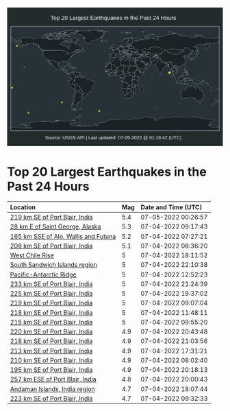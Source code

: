 ![Map](./map.png)

# Top 20 Largest Earthquakes in the Past 24 Hours

| Location | Mag | Date and Time (UTC) |
|:---|:---|:---|
| [219 km SE of Port Blair, India](https://earthquake.usgs.gov/earthquakes/eventpage/us6000hzwa) | 5.4 | 07-05-2022 00:26:57 |
| [28 km E of Saint George, Alaska](https://earthquake.usgs.gov/earthquakes/eventpage/us6000hzpv) | 5.3 | 07-04-2022 09:17:43 |
| [165 km SSE of Alo, Wallis and Futuna](https://earthquake.usgs.gov/earthquakes/eventpage/us6000hzpa) | 5.2 | 07-04-2022 07:27:21 |
| [208 km SE of Port Blair, India](https://earthquake.usgs.gov/earthquakes/eventpage/us6000hzpp) | 5.1 | 07-04-2022 08:36:20 |
| [West Chile Rise](https://earthquake.usgs.gov/earthquakes/eventpage/us6000hzu0) | 5 | 07-04-2022 18:11:52 |
| [South Sandwich Islands region](https://earthquake.usgs.gov/earthquakes/eventpage/us6000hzvi) | 5 | 07-04-2022 22:10:38 |
| [Pacific-Antarctic Ridge](https://earthquake.usgs.gov/earthquakes/eventpage/us6000hzr4) | 5 | 07-04-2022 12:52:23 |
| [233 km SE of Port Blair, India](https://earthquake.usgs.gov/earthquakes/eventpage/us6000hzv5) | 5 | 07-04-2022 21:24:39 |
| [225 km SE of Port Blair, India](https://earthquake.usgs.gov/earthquakes/eventpage/us6000hzue) | 5 | 07-04-2022 19:37:02 |
| [219 km SE of Port Blair, India](https://earthquake.usgs.gov/earthquakes/eventpage/us6000hzpu) | 5 | 07-04-2022 09:07:04 |
| [218 km SE of Port Blair, India](https://earthquake.usgs.gov/earthquakes/eventpage/us6000hzqu) | 5 | 07-04-2022 11:48:11 |
| [215 km SE of Port Blair, India](https://earthquake.usgs.gov/earthquakes/eventpage/us6000hzq5) | 5 | 07-04-2022 09:55:20 |
| [220 km SE of Port Blair, India](https://earthquake.usgs.gov/earthquakes/eventpage/us6000hzus) | 4.9 | 07-04-2022 20:43:48 |
| [218 km SE of Port Blair, India](https://earthquake.usgs.gov/earthquakes/eventpage/us6000hzuu) | 4.9 | 07-04-2022 21:03:56 |
| [213 km SE of Port Blair, India](https://earthquake.usgs.gov/earthquakes/eventpage/us6000hztp) | 4.9 | 07-04-2022 17:31:21 |
| [210 km SE of Port Blair, India](https://earthquake.usgs.gov/earthquakes/eventpage/us6000hzpi) | 4.9 | 07-04-2022 08:02:40 |
| [195 km SE of Port Blair, India](https://earthquake.usgs.gov/earthquakes/eventpage/us6000hzup) | 4.9 | 07-04-2022 20:18:13 |
| [257 km ESE of Port Blair, India](https://earthquake.usgs.gov/earthquakes/eventpage/us6000hzuk) | 4.8 | 07-04-2022 20:00:43 |
| [Andaman Islands, India region](https://earthquake.usgs.gov/earthquakes/eventpage/us6000hzu3) | 4.7 | 07-04-2022 18:07:44 |
| [223 km SE of Port Blair, India](https://earthquake.usgs.gov/earthquakes/eventpage/us6000hzq2) | 4.7 | 07-04-2022 09:32:33 |
